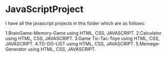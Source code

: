 # JavaScriptProject

I have all the javascript projects in this folder which are as follows:

1.BrainGame-Memory-Game   using HTML, CSS, JAVASCRIPT.
2.Calculator    using HTML, CSS, JAVASCRIPT.
3.Game Tic-Tac-Toye         using HTML, CSS, JAVASCRIPT.
4.TO-DO-LIST    using HTML, CSS, JAVASCRIPT.
5.Memege-Generator      using HTML, CSS, JAVASCRIPT.
